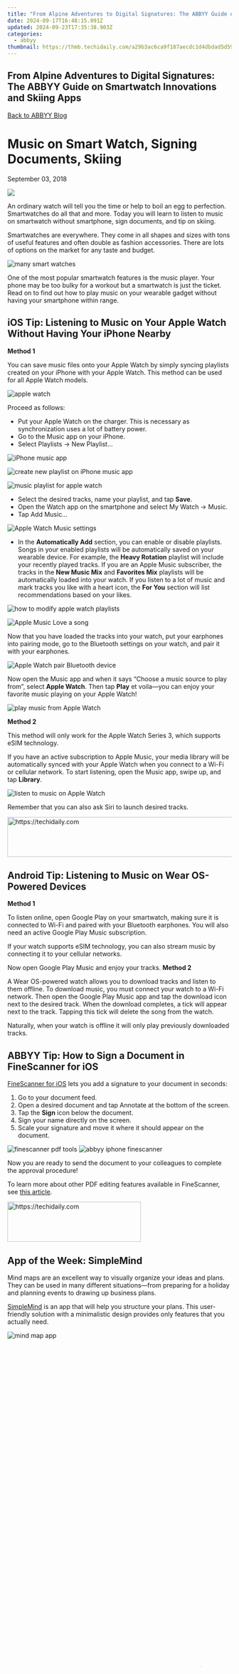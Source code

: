 ```yaml
---
title: "From Alpine Adventures to Digital Signatures: The ABBYY Guide on Smartwatch Innovations and Skiing Apps"
date: 2024-09-17T16:48:15.091Z
updated: 2024-09-23T17:35:38.903Z
categories:
  - abbyy
thumbnail: https://thmb.techidaily.com/a29b3ac6ca9f187aecdc1d4dbdad5d59450793de0cab9f35e7f80c9b2a8a933d.png
---
```


## From Alpine Adventures to Digital Signatures: The ABBYY Guide on Smartwatch Innovations and Skiing Apps

[Back to ABBYY Blog](https://tools.techidaily.com/abbyy/products/)

# Music on Smart Watch, Signing Documents, Skiing

September 03, 2018

![](https://static4.abbyy.com/abbyycommedia/26449/mm48.jpg) 

An ordinary watch will tell you the time or help to boil an egg to perfection. Smartwatches do all that and more. Today you will learn to listen to music on smartwatch without smartphone, sign documents, and tip on skiing.

Smartwatches are everywhere. They come in all shapes and sizes with tons of useful features and often double as fashion accessories. There are lots of options on the market for any taste and budget.

![many smart watches](https://static1.abbyy.com/abbyycommedia/31251/many-smartwatches.png)

One of the most popular smartwatch features is the music player. Your phone may be too bulky for a workout but a smartwatch is just the ticket. Read on to find out how to play music on your wearable gadget without having your smartphone within range.

## **iOS Tip: Listening to Music on Your Apple Watch Without Having Your iPhone Nearby**

**Method 1** 

You can save music files onto your Apple Watch by simply syncing playlists created on your iPhone with your Apple Watch. This method can be used for all Apple Watch models.

![apple watch](https://static1.abbyy.com/abbyycommedia/31237/apple-watch-300x375.jpg)

Proceed as follows:

* Put your Apple Watch on the charger. This is necessary as synchronization uses a lot of battery power.
* Go to the Music app on your iPhone.
* Select Playlists → New Playlist…

![iPhone music app](https://static1.abbyy.com/abbyycommedia/31240/musicwatch2.png)

![create new playlist on iPhone music app](https://static1.abbyy.com/abbyycommedia/31241/musicwatch3.png)

![music playlist for apple watch](https://static1.abbyy.com/abbyycommedia/31242/musicwatch4.png)

* Select the desired tracks, name your playlist, and tap **Save**.
* Open the Watch app on the smartphone and select My Watch → Music.
* Tap Add Music…

![Apple Watch Music settings](https://static1.abbyy.com/abbyycommedia/31239/iphone-watch-music.jpg)

* In the **Automatically Add** section, you can enable or disable playlists. Songs in your enabled playlists will be automatically saved on your wearable device. For example, the **Heavy Rotation** playlist will include your recently played tracks. If you are an Apple Music subscriber, the tracks in the **New Music Mix** and **Favorites Mix** playlists will be automatically loaded into your watch. If you listen to a lot of music and mark tracks you like with a heart icon, the **For You** section will list recommendations based on your likes.

![how to modify apple watch playlists](https://static1.abbyy.com/abbyycommedia/31250/iphone-like-music.png)

![Apple Music Love a song](https://static1.abbyy.com/abbyycommedia/31238/iphone-like-music2.png)

Now that you have loaded the tracks into your watch, put your earphones into pairing mode, go to the Bluetooth settings on your watch, and pair it with your earphones.

![Apple Watch pair Bluetooth device](https://static1.abbyy.com/abbyycommedia/31248/applewatch-headphones.jpg)

Now open the Music app and when it says “Choose a music source to play from”, select **Apple Watch**. Then tap **Play** et voila—you can enjoy your favorite music playing on your Apple Watch!

![play music from Apple Watch](https://static1.abbyy.com/abbyycommedia/31249/applewatch-music.jpg)

**Method 2**

This method will only work for the Apple Watch Series 3, which supports eSIM technology.

If you have an active subscription to Apple Music, your media library will be automatically synced with your Apple Watch when you connect to a Wi-Fi or cellular network. To start listening, open the Music app, swipe up, and tap **Library**.

![listen to music on Apple Watch](https://static1.abbyy.com/abbyycommedia/29830/watchos4-3-series2-apple-music-library-animation.gif)

Remember that you can also ask Siri to launch desired tracks.

<!-- affiliate ads begin -->
<a href="https://unicoeye.pxf.io/c/5597632/2134495/18498" target="_top" id="2134495">
  <img src="//a.impactradius-go.com/display-ad/18498-2134495" border="0" alt="https://techidaily.com" width="728" height="90"/>
</a>
<img height="0" width="0" src="https://unicoeye.pxf.io/i/5597632/2134495/18498" style="position:absolute;visibility:hidden;" border="0" />
<!-- affiliate ads end -->

## **Android Tip: Listening to Music on Wear OS-Powered Devices**

**Method 1**

To listen online, open Google Play on your smartwatch, making sure it is connected to Wi-Fi and paired with your Bluetooth earphones. You will also need an active Google Play Music subscription.

If your watch supports eSIM technology, you can also stream music by connecting it to your cellular networks.

Now open Google Play Music and enjoy your tracks. **Method 2**

A Wear OS-powered watch allows you to download tracks and listen to them offline. To download music, you must connect your watch to a Wi-Fi network. Then open the Google Play Music app and tap the download icon next to the desired track. When the download completes, a tick will appear next to the track. Tapping this tick will delete the song from the watch.

Naturally, when your watch is offline it will only play previously downloaded tracks.

## **ABBYY Tip: How to Sign a Document in FineScanner for iOS**

[FineScanner for iOS](http://qrs.ly/pl4x25p) lets you add a signature to your document in seconds:

1. Go to your document feed.
2. Open a desired document and tap Annotate at the bottom of the screen.
3. Tap the **Sign** icon below the document.
4. Sign your name directly on the screen.
5. Scale your signature and move it where it should appear on the document.

![finescanner pdf tools](https://static1.abbyy.com/abbyycommedia/26459/fs2.png) ![abbyy iphone finescanner](https://static1.abbyy.com/abbyycommedia/26460/fs4.png)

Now you are ready to send the document to your colleagues to complete the approval procedure!

To learn more about other PDF editing features available in FineScanner, see [this article](https://tools.techidaily.com/abbyy/products/).

<!-- affiliate ads begin -->
<a href="https://aligracehair.sjv.io/c/5597632/2006914/19272" target="_top" id="2006914">
  <img src="//a.impactradius-go.com/display-ad/19272-2006914" border="0" alt="https://techidaily.com" width="300" height="90"/>
</a>
<img height="0" width="0" src="https://aligracehair.sjv.io/i/5597632/2006914/19272" style="position:absolute;visibility:hidden;" border="0" />
<!-- affiliate ads end -->

## **App of the Week: SimpleMind**

Mind maps are an excellent way to visually organize your ideas and plans. They can be used in many different situations—from preparing for a holiday and planning events to drawing up business plans.

[SimpleMind](https://simplemind.eu/) is an app that will help you structure your plans. This user-friendly solution with a minimalistic design provides only features that you actually need.

![mind map app](https://static1.abbyy.com/abbyycommedia/31243/simple-mind.png)

<!-- affiliate ads begin -->
<span id="1424528">
					<video width="864" height="1536" style="cursor:pointer"
           poster="//a.impactradius-go.com/display-clicktoplayimage/1424528.png"
           onclick="if(!this.playClicked){this.play();this.setAttribute('controls',true);this.playClicked=true;}">
	   <source src="//a.impactradius-go.com/display-ad/16446-1424528">
	   <img src="//a.impactradius-go.com/display-clicktoplayimage/1424528.png" style="border: none; height: 100%; width: 100%; object-fit: contain">
	</video>
	<div style="width:540px;text-align:center"><a href="javascript:window.open(decodeURIComponent('https%3A%2F%2Flaganoo.pxf.io%2Fc%2F5597632%2F1424528%2F16446'), '_blank');void(0);">Click here</a></div>
</span>
<img height="0" width="0" src="https://imp.pxf.io/i/5597632/1424528/16446" style="position:absolute;visibility:hidden;" border="0" />
<!-- affiliate ads end -->

Create a new mind map and specify a “central topic”. In this example, we are drawing a mind map to prepare for a holiday. Tap the plus icon to add associated ideas. Here’s what you may want to consider: pack beach clothes and sunscreen, don’t forget your flight tickets, check departure time online, remember to water your houseplants before you leave. Put all these on the map.

Tap the “Т” icon to add a note to an item. It won’t be shown on the map but you can open it at any time by simply tapping on it.

![SimpleMind app](https://static1.abbyy.com/abbyycommedia/31246/simplemind5.jpg)

<!-- affiliate ads begin -->
<a href="https://unicoeye.pxf.io/c/5597632/2134496/18498" target="_top" id="2134496">
  <img src="//a.impactradius-go.com/display-ad/18498-2134496" border="0" alt="https://techidaily.com" width="728" height="90"/>
</a>
<img height="0" width="0" src="https://unicoeye.pxf.io/i/5597632/2134496/18498" style="position:absolute;visibility:hidden;" border="0" />
<!-- affiliate ads end -->

The app offers a wide variety of visual styles for your diagrams!

![Mind Map on SimpleMind App](https://static1.abbyy.com/abbyycommedia/31244/simple-mind2.png)

If you prefer your plan as a list, simply select the **Outline** option in the bottom-left corner.

![Outline mind map mobile App](https://static1.abbyy.com/abbyycommedia/31245/simple-mind4.png)

The app is available both on [iOS](https://itunes.apple.com/us/app/simplemind-legacy/id304515487) and on [Android](https://play.google.com/store/apps/details?id=com.modelmakertools.simplemindfree&hl=ru). The basic functions are available free of charge. You can also purchase additional features such as the ability to change colours, add images and photos, add hyperlinks to mind maps, AirPrint mind maps, and more. See the screenshot below for the complete list of paid-for features.

![simple mind app](https://static1.abbyy.com/abbyycommedia/31247/simplemind6.jpg)

## **First-Hand Experience: Advice From a Colleague**

_By Ludmila Krasnova, Marketing Manager_

![Ludmila Krasnova ABBYY](https://static1.abbyy.com/abbyycommedia/29851/ludmila-krasnova.png)

I bet your social network profile is packed full of all kinds of photos and you already have summer pictures of yourself on a motorbike, driving a stylish car, and lazing on a sunny beach.

Come winter, your next big set of photos will definitely come from a skiing destination.

Here’s a few tips on what you can start doing right now to prepare yourself for the slopes.

While there’s no snow, go online and do the following:

1. Find some teach-yourself videos and try learning the basics. I recommend subscribing to [Ski School by Elate Media](https://www.youtube.com/user/elatemedia).
2. Try to find a year-round indoor skiing facility where you can learn to ski with a professional instructor.

If you want to be really serious about your skiing:

1. Build up some leg muscle. At least two months before your skiing holiday, start doing three sets of 50 sit-ups every day.
2. Invest in good skiing gear and thermals.
3. Take out an insurance.

That’s all from us for today. See you next Monday!

P.S. You can find the previous issue of our newsletter [here](https://tools.techidaily.com/abbyy/products/).

[Mobile](https://tools.techidaily.com/abbyy/products/) 

### Like, share or repost

Share 

#### Subscribe for blog updates

First name\*

E-mail\*

Сountry\*

СountryAfghanistanAland IslandsAlbaniaAlgeriaAmerican SamoaAndorraAngolaAnguillaAntarcticaAntigua and BarbudaArgentinaArmeniaArubaAustraliaAustriaAzerbaijanBahamasBahrainBangladeshBarbadosBelgiumBelizeBeninBermudaBhutanBoliviaBonaire, Sint Eustatius and SabaBosnia and HerzegovinaBotswanaBouvet IslandBrazilBritish Indian Ocean TerritoryBritish Virgin IslandsBrunei DarussalamBulgariaBurkina FasoBurundiCambodiaCameroonCanadaCape VerdeCayman IslandsCentral African RepublicChadChileChinaChristmas IslandCocos (Keeling) IslandsColombiaComorosCongo (Brazzaville)Congo, (Kinshasa)Cook IslandsCosta RicaCroatiaCuraçaoCyprusCzech RepublicCôte d'IvoireDenmarkDjiboutiDominicaDominican RepublicEcuadorEgyptEl SalvadorEquatorial GuineaEritreaEstoniaEthiopiaFalkland Islands (Malvinas)Faroe IslandsFijiFinlandFranceFrench GuianaFrench PolynesiaFrench Southern TerritoriesGabonGambiaGeorgiaGermanyGhanaGibraltarGreeceGreenlandGrenadaGuadeloupeGuamGuatemalaGuernseyGuineaGuinea-BissauGuyanaHaitiHeard and Mcdonald IslandsHoly See (Vatican City State)HondurasHong Kong, SAR ChinaHungaryIcelandIndiaIndonesiaIraqIrelandIsle of ManIsraelITJamaicaJapanJerseyJordanKazakhstanKenyaKiribatiKorea (South)KuwaitKyrgyzstanLao PDRLatviaLebanonLesothoLiberiaLibyaLiechtensteinLithuaniaLuxembourgMacao, SAR ChinaMacedonia, Republic ofMadagascarMalawiMalaysiaMaldivesMaliMaltaMarshall IslandsMartiniqueMauritaniaMauritiusMayotteMexicoMicronesia, Federated States ofMoldovaMonacoMongoliaMontenegroMontserratMoroccoMozambiqueMyanmarNamibiaNauruNepalNetherlandsNetherlands AntillesNew CaledoniaNew ZealandNicaraguaNigerNigeriaNiueNorfolk IslandNorthern Mariana IslandsNorwayOmanPakistanPalauPalestinian TerritoryPanamaPapua New GuineaParaguayPeruPhilippinesPitcairnPolandPortugalPuerto RicoQatarRomaniaRwandaRéunionSaint HelenaSaint Kitts and NevisSaint LuciaSaint Pierre and MiquelonSaint Vincent and GrenadinesSaint-BarthélemySaint-Martin (French part)SamoaSan MarinoSao Tome and PrincipeSaudi ArabiaSenegalSerbiaSeychellesSierra LeoneSingaporeSint Maarten (Dutch part)SlovakiaSloveniaSolomon IslandsSouth AfricaSouth Georgia and the South Sandwich IslandsSouth SudanSpainSri LankaSurinameSvalbard and Jan Mayen IslandsSwazilandSwedenSwitzerlandTaiwan, Republic of ChinaTajikistanTanzania, United Republic ofThailandTimor-LesteTogoTokelauTongaTrinidad and TobagoTunisiaTurkeyTurks and Caicos IslandsTuvaluUgandaUkraineUnited Arab EmiratesUnited KingdomUnited States of AmericaUruguayUS Minor Outlying IslandsUzbekistanVanuatuVenezuela (Bolivarian Republic)Viet NamVirgin Islands, USWallis and Futuna IslandsWestern SaharaZambiaZimbabwe

* I have read and agree with the [Privacy policy](https://tools.techidaily.com/abbyy/products/) and the [Cookie policy](https://tools.techidaily.com/abbyy/products/).

* I agree to receive email updates from ABBYY Solutions Ltd. such as news related to ABBYY Solutions Ltd. products and technologies, invitations to events and webinars, and information about whitepapers and content related to ABBYY Solutions Ltd. products and services.  
    
I am aware that my consent could be revoked at any time by clicking the unsubscribe link inside any email received from ABBYY Solutions Ltd. or via [ABBYY Data Subject Access Rights Form](https://tools.techidaily.com/abbyy/products/).

Referrer

Last name

Query string

Product Interest Temp

UTM Campaign Name

UTM Medium

UTM Source

ITM Source

GA Client ID

UTM Content

GDPR Consent Note

Captcha Score

Page URL

Connect with us

<ins class="adsbygoogle"
     style="display:block"
     data-ad-format="autorelaxed"
     data-ad-client="ca-pub-7571918770474297"
     data-ad-slot="1223367746"></ins>

<ins class="adsbygoogle"
     style="display:block"
     data-ad-client="ca-pub-7571918770474297"
     data-ad-slot="8358498916"
     data-ad-format="auto"
     data-full-width-responsive="true"></ins>



